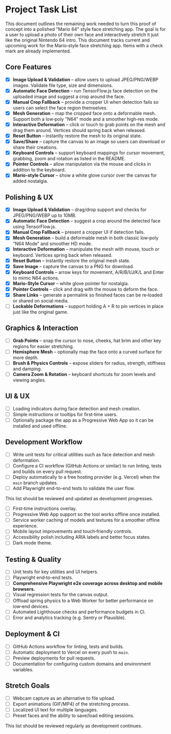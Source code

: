 # Project Task List

This document outlines the remaining work needed to turn this proof of concept into a polished "Mario 64" style face stretching app. The goal is for a user to upload a photo of their own face and interactively stretch it just like the original Nintendo 64 intro.
This document tracks current and upcoming work for the Mario‑style face stretching app. Items with a check mark are already implemented.

## Core Features

- [x] **Image Upload & Validation** – allow users to upload JPEG/PNG/WEBP images. Validate file type, size and dimensions.
- [x] **Automatic Face Detection** – run TensorFlow.js face detection on the uploaded image and suggest a crop around the face.
- [x] **Manual Crop Fallback** – provide a cropper UI when detection fails so users can select the face region themselves.
- [x] **Mesh Generation** – map the cropped face onto a deformable mesh. Support both a low‑poly "N64" mode and a smoother high‑res mode.
- [x] **Interactive Deformation** – click or touch to grab points on the mesh and drag them around. Vertices should spring back when released.
- [x] **Reset Button** – instantly restore the mesh to its original state.
- [x] **Save/Share** – capture the canvas to an image so users can download or share their creations.
- [x] **Keyboard Controls** – support keyboard mappings for cursor movement, grabbing, zoom and rotation as listed in the README.
- [x] **Pointer Controls** – allow manipulation via the mouse and clicks in addition to the keyboard.
- [x] **Mario-style Cursor** – show a white glove cursor over the canvas for added nostalgia.

## Polishing & UX

- [x] **Image Upload & Validation** – drag/drop support and checks for JPEG/PNG/WEBP up to 10MB.
- [x] **Automatic Face Detection** – suggest a crop around the detected face using TensorFlow.js.
- [x] **Manual Crop Fallback** – present a cropper UI if detection fails.
- [x] **Mesh Generation** – build a deformable mesh in both classic low‑poly “N64 Mode” and smoother HD mode.
- [x] **Interactive Deformation** – manipulate the mesh with mouse, touch or keyboard. Vertices spring back when released.
- [x] **Reset Button** – instantly restore the original mesh state.
- [x] **Save Image** – capture the canvas to a PNG for download.
- [x] **Keyboard Controls** – arrow keys for movement, A/R/B/I/J/K/L and Enter to mimic N64 actions.
- [x] **Mario‑Style Cursor** – white glove pointer for nostalgia.
- [x] **Pointer Controls** – click and drag with the mouse to deform the face.
- [x] **Share Links** – generate a permalink so finished faces can be re‑loaded or shared on social media.
- [ ] **Lockable Deformations** – support holding A + R to pin vertices in place just like the original game.

## Graphics & Interaction
- [ ] **Grab Points** – snap the cursor to nose, cheeks, hat brim and other key regions for easier stretching.
- [ ] **Hemisphere Mesh** – optionally map the face onto a curved surface for more depth.
- [ ] **Brush & Physics Controls** – expose sliders for radius, strength, stiffness and damping.
- [ ] **Camera Zoom & Rotation** – keyboard shortcuts for zoom levels and viewing angles.

## UI & UX
- [ ] Loading indicators during face detection and mesh creation.
- [ ] Simple instructions or tooltips for first‑time users.
- [ ] Optionally package the app as a Progressive Web App so it can be installed and used offline.

## Development Workflow
- [ ] Write unit tests for critical utilities such as face detection and mesh deformation.
- [ ] Configure a CI workflow (GitHub Actions or similar) to run linting, tests and builds on every pull request.
- [ ] Deploy automatically to a free hosting provider (e.g. Vercel) when the `main` branch updates.
- [ ] Add Playwright end-to-end tests to validate the user flow.

This list should be reviewed and updated as development progresses.
- [ ] First‑time instructions overlay.
- [ ] Progressive Web App support so the tool works offline once installed.
- [ ] Service worker caching of models and textures for a smoother offline experience.
- [ ] Mobile layout improvements and touch‑friendly controls.
- [ ] Accessibility polish including ARIA labels and better focus states.
- [ ] Dark mode theme.

## Testing & Quality
- [ ] Unit tests for key utilities and UI helpers.
- [ ] Playwright end‑to-end tests.
- [ ] **Comprehensive Playwright e2e coverage across desktop and mobile browsers.**
- [ ] Visual regression tests for the canvas output.
- [ ] Offload spring physics to a Web Worker for better performance on low‑end devices.
- [ ] Automated Lighthouse checks and performance budgets in CI.
- [ ] Error and analytics tracking (e.g. Sentry or Plausible).

## Deployment & CI
- [ ] GitHub Actions workflow for linting, tests and builds.
- [ ] Automatic deployment to Vercel on every push to `main`.
- [ ] Preview deployments for pull requests.
- [ ] Documentation for configuring custom domains and environment variables.

## Stretch Goals
- [ ] Webcam capture as an alternative to file upload.
- [ ] Export animations (GIF/MP4) of the stretching process.
- [ ] Localized UI text for multiple languages.
- [ ] Preset faces and the ability to save/load editing sessions.

This list should be reviewed regularly as development continues.
